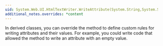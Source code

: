 ```yaml
---
uid: System.Web.UI.HtmlTextWriter.WriteAttribute(System.String,System.String,System.Boolean)
additional_notes.overrides: *content
---
```


<p>In derived classes, you can override the <xref href="System.Web.UI.HtmlTextWriter.WriteAttribute(System.String,System.String,System.Boolean)"></xref> method to define custom rules for writing attributes and their values. For example, you could write code that allowed the <xref href="System.Web.UI.HtmlTextWriter.WriteAttribute(System.String,System.String,System.Boolean)"></xref> method to write an attribute with an empty value.</p>


